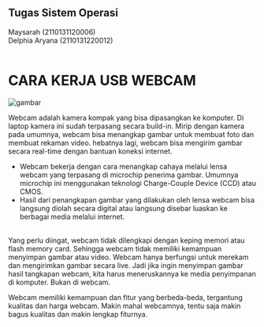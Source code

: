## Tugas Sistem Operasi
Maysarah (2110131120006) <br>
Delphia Aryana (2110131220012)
<br><br>

# CARA KERJA USB WEBCAM
![gambar](https://i0.wp.com/www.jurnalponsel.com/wp-content/uploads/2018/07/Cara-Kerja-Webcame-Lengkap.jpg?w=600&ssl=1)

Webcam adalah kamera kompak yang bisa dipasangkan ke komputer. Di laptop kamera ini sudah terpasang secara build-in. Mirip dengan kamera pada umumnya, webcam bisa menangkap gambar untuk membuat foto dan membuat rekaman video. hebatnya lagi, webcam bisa mengirim gambar secara real-time dengan bantuan koneksi internet.

- Webcam bekerja dengan cara menangkap cahaya melalui lensa webcam yang terpasang di microchip penerima gambar. Umumnya microchip ini menggunakan teknologi Charge-Couple Device (CCD) atau CMOS.
- Hasil dari penangkapan gambar yang dilakukan oleh lensa webcam bisa langsung diolah secara digital atau langsung disebar luaskan ke berbagai media melalui internet.<br><br>

Yang perlu diingat, webcam tidak dilengkapi dengan keping memori atau flash memory card. Sehingga webcam tidak memiliki kemampuan menyimpan gambar atau video. Webcam hanya berfungsi untuk merekam dan mengirimkan gambar secara live. Jadi jika ingin menyimpan gambar hasil tangkapan webcam, kita harus meneruskannya ke media penyimpanan di komputer. Bukan di webcam.

Webcam memiliki kemampuan dan fitur yang berbeda-beda, tergantung kualitas dan harga webcam. Makin mahal webcamnya, tentu saja makin bagus kualitas dan makin lengkap fiturnya.